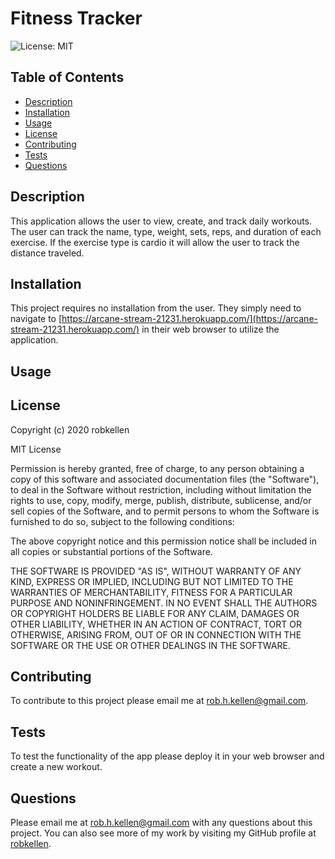 
# Fitness Tracker
![License: MIT](https://img.shields.io/badge/License-MIT-green.svg)
  
## Table of Contents
- [Description](#description)
- [Installation](#installation)
- [Usage](#usage)
- [License](#license)
- [Contributing](#contributing)
- [Tests](#tests)
- [Questions](#questions)
    
  
## Description
This application allows the user to view, create, and track daily workouts.  The user can track the name, type, weight, sets, reps, and duration of each exercise.  If the exercise type is cardio it will allow the user to track the distance traveled.


## Installation 
This project requires no installation from the user.  They simply need to navigate to [https://arcane-stream-21231.herokuapp.com/](https://arcane-stream-21231.herokuapp.com/) in their web browser to utilize the application.

## Usage


## License
Copyright (c) 2020 robkellen
  
MIT License
    
Permission is hereby granted, free of charge, to any person obtaining a copy of this software and associated documentation files (the "Software"), to deal in the Software without restriction, including without limitation the rights to use, copy, modify, merge, publish, distribute, sublicense, and/or sell copies of the Software, and to permit persons to whom the Software is furnished to do so, subject to the following conditions:
    
The above copyright notice and this permission notice shall be included in all copies or substantial portions of the Software.
  
THE SOFTWARE IS PROVIDED "AS IS", WITHOUT WARRANTY OF ANY KIND, EXPRESS OR IMPLIED, INCLUDING BUT NOT LIMITED TO THE WARRANTIES OF MERCHANTABILITY, FITNESS FOR A PARTICULAR PURPOSE AND NONINFRINGEMENT. IN NO EVENT SHALL THE AUTHORS OR COPYRIGHT HOLDERS BE LIABLE FOR ANY CLAIM, DAMAGES OR OTHER LIABILITY, WHETHER IN AN ACTION OF CONTRACT, TORT OR OTHERWISE, ARISING FROM, OUT OF OR IN CONNECTION WITH THE SOFTWARE OR THE USE OR OTHER DEALINGS IN THE SOFTWARE.

## Contributing
To contribute to this project please email me at rob.h.kellen@gmail.com.

## Tests
To test the functionality of the app please deploy it in your web browser and create a new workout.

  
## Questions
Please email me at rob.h.kellen@gmail.com with any questions about this project.  You can also see more of my work by visiting my GitHub profile at [robkellen](https://github.com{userName}).

